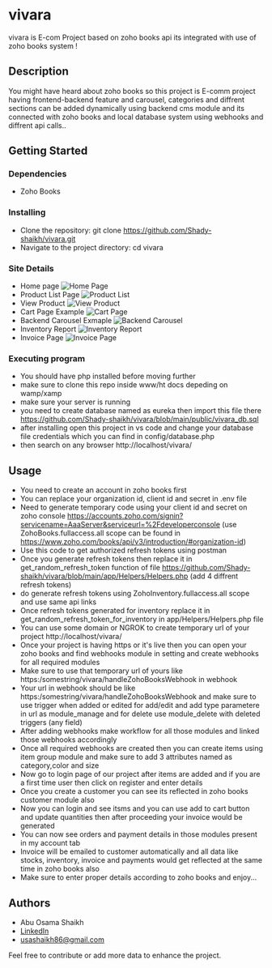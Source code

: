 # vivara

vivara is E-com Project based on zoho books api its integrated with use of zoho books system !

## Description

You might have heard about zoho books so this project is E-comm project having frontend-backend feature and carousel, categories and diffrent sections can be added dynamically using backend cms module and its connected with zoho books and local database system using webhooks and diffrent api calls..

## Getting Started

### Dependencies

* Zoho Books

### Installing
* Clone the repository: git clone https://github.com/Shady-shaikh/vivara.git
* Navigate to the project directory: cd vivara

### Site Details

* Home page
  ![Home Page](https://shady-shaikh.github.io/portfolio_usama/projects/vivara%20(1).png)
* Product List Page
  ![Product List](https://shady-shaikh.github.io/portfolio_usama/projects/vivara%20(2).png)
* View Product
  ![View Product](https://shady-shaikh.github.io/portfolio_usama/projects/vivara%20(3).png)
* Cart Page Example
  ![Cart Page](https://shady-shaikh.github.io/portfolio_usama/projects/vivara%20(4).png)
* Backend Carousel Exmaple
  ![Backend Carousel](https://shady-shaikh.github.io/portfolio_usama/projects/vivara%20(5).png)
* Inventory Report
  ![Inventory Report](https://shady-shaikh.github.io/portfolio_usama/projects/vivara%20(6).png)
* Invoice Page
  ![Invoice Page](https://shady-shaikh.github.io/portfolio_usama/projects/vivara%20(7).png)


### Executing program

* You should have php installed before moving further
* make sure to clone this repo inside www/ht docs depeding on wamp/xamp
* make sure your server is running
* you need to create database named as eureka then import this file there https://github.com/Shady-shaikh/vivara/blob/main/public/vivara_db.sql
* after installing open this project in vs code and change your database file credentials which you can find in config/database.php
* then search on any browser http://localhost/vivara/

## Usage

* You need to create an account in zoho books first
* You can replace your organization id, client id and secret in .env file 
* Need to generate temporary code using your client id and secret on zoho console https://accounts.zoho.com/signin?servicename=AaaServer&serviceurl=%2Fdeveloperconsole (use ZohoBooks.fullaccess.all scope can be found in https://www.zoho.com/books/api/v3/introduction/#organization-id)
* Use this code to get authorized refresh tokens using postman 
* Once you generate refresh tokens then replace it in get_random_refresh_token function of file https://github.com/Shady-shaikh/vivara/blob/main/app/Helpers/Helpers.php (add 4 diffrent refresh tokens)
* do generate refresh tokens using ZohoInventory.fullaccess.all scope and use same api links
* Once refresh tokens generated for inventory replace it in get_random_refresh_token_for_inventory in app/Helpers/Helpers.php file
* You can use some domain or NGROK to create temporary url of your project http://localhost/vivara/
* Once your project is having https or it's live then you can open your zoho books and find webhooks module in setting and create webhooks for all required modules
* Make sure to use that temporary url of yours like https:/somestring/vivara/handleZohoBooksWebhook in webhook
* Your url in webhook should be like https:/somestring/vivara/handleZohoBooksWebhook and make sure to use trigger when added or edited for add/edit and add type parametere in url  as module_manage  and for delete use module_delete with deleted triggers (any field)
* After adding webhooks make workflow for all those modules and linked those webhooks accordingly
* Once all required webhooks are created then you can create items using item group module and make sure to add 3 attributes named as category,color and size
* Now go to login page of our project after items are added and if you are a first time user then click on register and enter details
* Once you create a customer you can see its reflected in zoho books customer module also
* Now you can login and see itsms and you can use add to cart button and update quantities then after proceeding your invoice would be generated
* You can now see orders and payment details in those modules present in my account tab
* Invoice will be emailed to customer automatically and all data like stocks, inventory, invoice and payments would get reflected at the same time in zoho books also
* Make sure to enter proper details according to zoho books and enjoy...


## Authors

* Abu Osama Shaikh
* [LinkedIn](https://www.linkedin.com/in/usama-shaikh-81294a306/)
* usashaikh86@gmail.com

Feel free to contribute or add more data to enhance the project.


